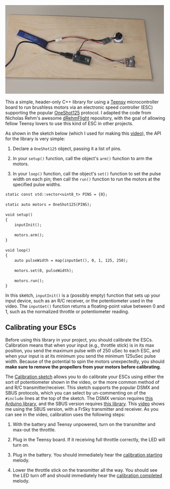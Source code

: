 <a href="https://www.youtube.com/watch?v=b7x2g3awrsw"><img src="screenshot.jpg" width=500></a>

This a simple, header-only C++ library for using a 
[Teensy](https://www.pjrc.com/teensy/)
microcontroller board to run brushless motors via an electronic speed
controller (ESC) supporting the popular
[OneShot125](https://oscarliang.com/oneshot125-esc-quadcopter-fpv/) protocol.  I adapted the code from
Nicholas Rehm's awesome
[dRehmFlight](https://github.com/nickrehm/dRehmFlight) repository, with the goal of allowing
fellow Teensy lovers to use this kind of ESC in other projects.

As shown in the sketch below (which I used for making this
[video](https://www.youtube.com/watch?v=b7x2g3awrsw)), 
the API for the library is very simple: 

1. Declare a ```OneShot125``` object, passing it a list of pins.

2. In your ```setup()``` function, call the object's ```arm()``` function to
arm the motors.

3. In your ```loop()``` function, call the object's ```set()``` function to set the pulse
width on each pin; then call the ```run()``` function to run the motors at the specified
pulse widths.

```
static const std::vector<uint8_t> PINS = {0};

static auto motors = OneShot125(PINS);

void setup() 
{
    inputInit();

    motors.arm(); 
}

void loop() 
{
    auto pulseWidth = map(inputGet(), 0, 1, 125, 250);

    motors.set(0, pulseWidth);

    motors.run();
}
```

In this sketch, ```inputInit()``` is a (possibly empty) function that sets up
your input device, such as an R/C receiver, or the potentiometer used in the
video.  The ```inputGet()``` function returns a floating-point value between 0
and 1, such as the normalized throttle or potentiometer reading.

## Calibrating your ESCs

Before using this library in your project, you should 
calibrate the ESCs.  Calibration means that when your input (e.g., throttle
stick) is in its max position, you send the maximum pulse with of 250 uSec to
each ESC, and when your input is at its minimum you send the minimum 125uSec
pulse width.  Because of the potential to spin the motors unexpectedly, you
should <b>make sure to remove the propellers from your motors before calibrating</b>.

The
[Calibration sketch](https://github.com/simondlevy/TeensyOneShot125/blob/main/examples/Calibrate/Calibrate.ino)
allows you to do calibrate your ESCs using either the
sort of potentiometer shown in the video, or the more common method of and R/C
transmitter/receiver. This sketch supports the popular DSMX and SBUS protocols,
which you can select by un-commenting on of the ```#include``` lines at the top of the
sketch.  The DSMX version requires 
[this Arduino library](https://github.com/simondlevy/DSMRX),
and the SBUS version requires 
[this library](https://github.com/bolderflight/sbus).  This 
[video](https://youtu.be/kbhQ4j4VNBA)
shows me using the SBUS version, with a FrSky transmitter and receiver.
As you can see in the video, calibration uses the following steps:

1. With the battery and Teensy unpowered, turn on the transmitter and
max-out the throttle.

2. Plug in the Teensy board.  If it receiving full throttle correctly,
the LED will turn on.

3. Plug in the battery.  You should immediately hear the 
[calibration starting](https://simondlevy.academic.wlu.edu/files/2023/12/esc_calibration1.mp3)
melody.

4. Lower the throttle stick on the transmitter all the way. You should see the
LED turn off and should immediately hear the [calibration
completed](https://simondlevy.academic.wlu.edu/files/2023/12/esc_calibration2.mp3)
melody.
